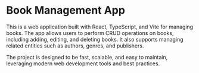# Book Management App

This is a web application built with React, TypeScript, and Vite for managing books. The app allows users to perform CRUD operations on books, including adding, editing, and deleting books. It also supports managing related entities such as authors, genres, and publishers.

The project is designed to be fast, scalable, and easy to maintain, leveraging modern web development tools and best practices.